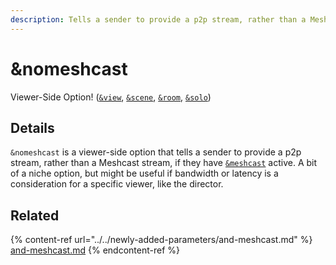 ```yaml
---
description: Tells a sender to provide a p2p stream, rather than a Meshcast stream
---
```


# \&nomeshcast

Viewer-Side Option! ([`&view`](../view-parameters/view.md), [`&scene`](../view-parameters/scene.md), [`&room`](../../general-settings/room.md), [`&solo`](../mixer-scene-parameters/and-solo.md))

## Details

`&nomeshcast` is a viewer-side option that tells a sender to provide a p2p stream, rather than a Meshcast stream, if they have [`&meshcast`](../../newly-added-parameters/and-meshcast.md) active. A bit of a niche option, but might be useful if bandwidth or latency is a consideration for a specific viewer, like the director.

## Related

{% content-ref url="../../newly-added-parameters/and-meshcast.md" %}
[and-meshcast.md](../../newly-added-parameters/and-meshcast.md)
{% endcontent-ref %}

